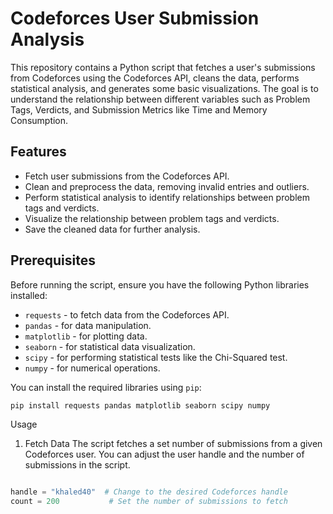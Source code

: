 # Codeforces User Submission Analysis

This repository contains a Python script that fetches a user's submissions from Codeforces using the Codeforces API, cleans the data, performs statistical analysis, and generates some basic visualizations. The goal is to understand the relationship between different variables such as Problem Tags, Verdicts, and Submission Metrics like Time and Memory Consumption.

## Features

- Fetch user submissions from the Codeforces API.
- Clean and preprocess the data, removing invalid entries and outliers.
- Perform statistical analysis to identify relationships between problem tags and verdicts.
- Visualize the relationship between problem tags and verdicts.
- Save the cleaned data for further analysis.

## Prerequisites

Before running the script, ensure you have the following Python libraries installed:

- `requests` - to fetch data from the Codeforces API.
- `pandas` - for data manipulation.
- `matplotlib` - for plotting data.
- `seaborn` - for statistical data visualization.
- `scipy` - for performing statistical tests like the Chi-Squared test.
- `numpy` - for numerical operations.

You can install the required libraries using `pip`:

```bash
pip install requests pandas matplotlib seaborn scipy numpy
```
Usage
1. Fetch Data
The script fetches a set number of submissions from a given Codeforces user. You can adjust the user handle and the number of submissions in the script.

```python

handle = "khaled40"  # Change to the desired Codeforces handle
count = 200           # Set the number of submissions to fetch
```
